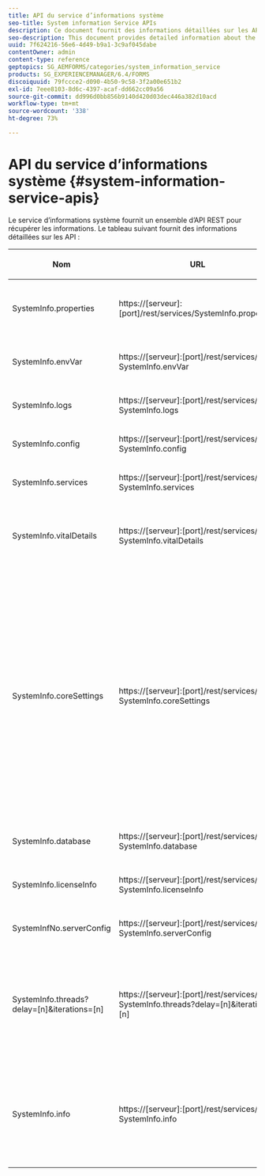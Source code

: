 ```yaml
---
title: API du service d’informations système
seo-title: System information Service APIs
description: Ce document fournit des informations détaillées sur les API fournies par le service d’informations système.
seo-description: This document provides detailed information about the APIs provided by the system information service.
uuid: 7f624216-56e6-4d49-b9a1-3c9af045dabe
contentOwner: admin
content-type: reference
geptopics: SG_AEMFORMS/categories/system_information_service
products: SG_EXPERIENCEMANAGER/6.4/FORMS
discoiquuid: 79fccce2-d090-4b50-9c58-3f2a00e651b2
exl-id: 7eee8103-8d6c-4397-acaf-dd662cc09a56
source-git-commit: dd996d0bb856b9140d420d03dec446a382d10acd
workflow-type: tm+mt
source-wordcount: '338'
ht-degree: 73%

---
```


# API du service d’informations système {#system-information-service-apis}

Le service d’informations système fournit un ensemble d’API REST pour récupérer les informations. Le tableau suivant fournit des informations détaillées sur les API :

<table>
 <thead>
  <tr>
   <th><p>Nom</p></th> 
   <th><p>URL</p></th> 
   <th><p>Description</p></th> 
  </tr> 
 </thead> 
 <tbody>
  <tr>
   <td><p>SystemInfo.properties</p></td> 
   <td><p>https://[serveur]:[port]/rest/services/SystemInfo.properties</p></td> 
   <td><p>Cette API est un wrapper pour l’API Java <a href="https://docs.oracle.com/javase/6/docs/api/java/lang/System.html#getProperties()">system.getProperties</a>. Elle récupère la configuration de l’environnement de travail actif. </p></td> 
  </tr> 
  <tr>
   <td><p>SystemInfo.envVar</p></td> 
   <td><p>https://[serveur]:[port]/rest/services/ SystemInfo.envVar</p></td> 
   <td><p>Récupère toutes les variables d’environnement du système d’exploitation hôte. </p></td> 
  </tr> 
  <tr>
   <td><p>SystemInfo.logs</p></td> 
   <td><p>https://[serveur]:[port]/rest/services/ SystemInfo.logs</p></td> 
   <td><p>Télécharge un fichier ZIP contenant les journaux du serveur d’applications. </p></td> 
  </tr> 
  <tr>
   <td><p>SystemInfo.config</p></td> 
   <td><p>https://[serveur]:[port]/rest/services/ SystemInfo.config</p></td> 
   <td><p>Récupère tout le contenu du fichier config.xml. </p></td> 
  </tr> 
  <tr>
   <td><p>SystemInfo.services</p></td> 
   <td><p>https://[serveur]:[port]/rest/services/ SystemInfo.services</p></td> 
   <td><p>Récupère l’état et les paramètres de configuration des services AEM Forms.</p></td> 
  </tr> 
  <tr>
   <td><p>SystemInfo.vitalDetails</p></td> 
   <td><p>https://[serveur]:[port]/rest/services/ SystemInfo.vitalDetails</p></td> 
   <td><p>Récupère la durée de fonctionnement du serveur, l’argument JVM, la mémoire du système, la taille de tas, le nom du système d’exploitation, le nombre de threads actifs et le nombre de threads. </p></td> 
  </tr> 
  <tr>
   <td><p>SystemInfo.coreSettings</p></td> 
   <td><p>https://[serveur]:[port]/rest/services/ SystemInfo.coreSettings</p></td> 
   <td><p>Récupère les valeurs des propriétés suivantes :</p>
    <ul>
     <li><p>AdobeTempDir</p></li>
     <li><p>AdobeServerFontDir</p></li>
     <li><p>CustomerFontDir</p></li>
     <li><p>GlobalDocumentStorageRootDir</p></li>
     <li><p>DefaultDocumentMaxInlineSize</p></li>
     <li><p>DefaultDocumentDisposalTimeout</p></li>
     <li><p>EnableDocumentDBStorage</p></li>
     <li><p>GlobalDocumentStorageUseNetworkShare</p></li>
     <li><p>EnableFIPS</p></li>
     <li><p>EnableWSDL</p></li>
     <li><p>DataServicesConfigFile </p></li>
     <li><p>EnableRDS</p></li>
    </ul><p></p></td> 
  </tr> 
  <tr>
   <td><p>SystemInfo.database</p></td> 
   <td><p>https://[serveur]:[port]/rest/services/ SystemInfo.database</p></td> 
   <td><p>Récupère des informations détaillées sur la base de données.</p></td> 
  </tr> 
  <tr>
   <td><p>SystemInfo.licenseInfo</p></td> 
   <td><p>https://[serveur]:[port]/rest/services/ SystemInfo.licenseInfo</p></td> 
   <td><p>Récupère les informations de version et de licence des composants d’AEM Forms installés. </p></td> 
  </tr> 
  <tr>
   <td><p>SystemInfNo.serverConfig</p></td> 
   <td><p>https://[serveur]:[port]/rest/services/ SystemInfo.serverConfig</p></td> 
   <td><p>Télécharge les fichiers de configuration du serveur d’applications hôte. </p></td> 
  </tr> 
  <tr>
   <td><p>SystemInfo.threads?delay=[n]&amp;iterations=[n]</p></td> 
   <td><p>https://[serveur]:[port]/rest/services/ SystemInfo.threads?delay=[n]&amp;iterations=[n]</p></td> 
   <td><p>Récupère le nombre et la trace de la pile des threads actifs. Accepte les paramètres suivants :</p>
    <ul>
     <li><p>iterations= [n] : spécifie le nombre d’itérations, où n est un nombre. </p></li>
     <li><p>Delay= [n] : indique le nombre de millisecondes avant le début de la prochaine itération. </p></li>
    </ul><p></p></td> 
  </tr> 
  <tr>
   <td><p>SystemInfo.info</p></td> 
   <td><p>https://[serveur]:[port]/rest/services/ SystemInfo.info</p></td> 
   <td><p>Cette API est un wrapper de toutes les API du service d’informations système. En interne, elle exécute toutes les API d’informations système et télécharge les informations au format .zip. </p><p><i><strong>Remarque</strong> : l’API SystemInfo.info n’indique ni le nombre ni la trace de la pile des threads actifs. </i></p></td> 
  </tr> 
 </tbody> 
</table>
